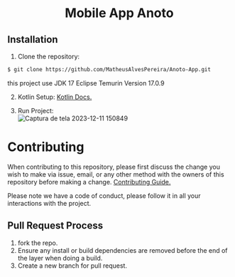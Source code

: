 <h1 align="center">Mobile App Anoto</h1>

## Installation

1. Clone the repository:

```bash
$ git clone https://github.com/MatheusAlvesPereira/Anoto-App.git
```

this project use JDK 17 Eclipse Temurin Version 17.0.9

2. Kotlin Setup: [Kotlin Docs.](https://kotlinlang.org/docs/getting-started.html) 

3. Run Project: <br/>
![Captura de tela 2023-12-11 150849](https://github.com/MatheusAlvesPereira/Anoto-App/assets/99885299/f6134235-cb1a-441e-a34b-1b1dc7c9733f)

# Contributing

When contributing to this repository, please first discuss the change you wish to make via issue,
email, or any other method with the owners of this repository before making a change. [Contributing Guide.](https://github.com/Anoto-ecossistem/Anoto-App/blob/main/CONTRIBUTING.md) 

Please note we have a code of conduct, please follow it in all your interactions with the project.

## Pull Request Process


1. fork the repo.
2. Ensure any install or build dependencies are removed before the end of the layer when doing a 
   build.
3. Create a new branch for pull request.



